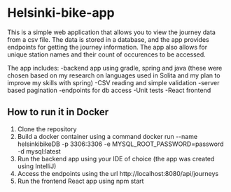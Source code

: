# Helsinki-bike-app

This is a simple web application that allows you to view the journey data from a csv file. The data is stored in a database, and the app provides endpoints for getting the journey information. The app also allows for unique station names and their count of occurences to be accessed.

The app includes:
-backend app using gradle, spring and java (these were chosen based on my research on languages used in Solita and my plan to improve my skills with spring)
-CSV reading and simple validation
-server based pagination
-endpoints for db access
-Unit tests
-React frontend

## How to run it in Docker

1. Clone the repository
2. Build a docker container using a command
    docker run --name helsinkibikeDB -p 3306:3306 -e MYSQL_ROOT_PASSWORD=password -d mysql:latest
3. Run the backend app using your IDE of choice (the app was created using IntelliJ)
4. Access the endpoints using the url http://localhost:8080/api/journeys
5. Run the frontend React app using npm start
